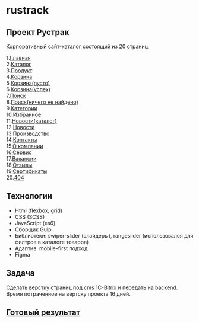 # rustrack

## Проект Рустрак
Корпоративный сайт-каталог состоящий из 20 страниц.

1.<a traget="_blank" href="https://r4skolov.github.io/rustruck/index.html">Главная</a><br>
2.<a traget="_blank" href="https://r4skolov.github.io/rustruck/catalog.html">Каталог</a><br>
3.<a traget="_blank" href="https://r4skolov.github.io/rustruck/product.html">Продукт</a><br>
4.<a traget="_blank" href="https://r4skolov.github.io/rustruck/basket.html">Корзина</a><br>
5.<a traget="_blank" href="https://r4skolov.github.io/rustruck/basket-empty.html">Корзина(пусто)</a><br>
6.<a traget="_blank" href="https://r4skolov.github.io/rustruck/basket-successfully.html">Корзина(успех)</a><br>
7.<a traget="_blank" href="https://r4skolov.github.io/rustruck/search.html">Поиск</a><br>
8.<a traget="_blank" href="https://r4skolov.github.io/rustruck/search-notfound.html">Поиск(ничего не найдено)</a><br>
9.<a traget="_blank" href="https://r4skolov.github.io/rustruck/category.html">Категории</a><br>
10.<a traget="_blank" href="https://r4skolov.github.io/rustruck/favorites.html">Избранное</a><br>
11.<a traget="_blank" href="https://r4skolov.github.io/rustruck/news-catalog.html">Новости(каталог)</a><br>
12.<a traget="_blank" href="https://r4skolov.github.io/rustruck/news.html">Новости</a><br>
13.<a traget="_blank" href="https://r4skolov.github.io/rustruck/production.html">Производство</a><br>
14.<a traget="_blank" href="https://r4skolov.github.io/rustruck/contacts.html">Контакты</a><br>
15.<a traget="_blank" href="https://r4skolov.github.io/rustruck/about-company.html">О компании</a><br>
16.<a traget="_blank" href="https://r4skolov.github.io/rustruck/service.html">Сервис</a><br>
17.<a traget="_blank" href="https://r4skolov.github.io/rustruck/vacancies.html">Вакансии</a><br>
18.<a traget="_blank" href="https://r4skolov.github.io/rustruck/reviews.html">Отзывы</a><br>
19.<a traget="_blank" href="https://r4skolov.github.io/rustruck/certificated.html">Сертификаты</a><br>
20.<a traget="_blank" href="https://r4skolov.github.io/rustruck/404.html">404</a><br>

## Технологии
<ul> 
  <li>
    Html (flexbox, grid)
  </li>
  <li>
    CSS (SCSS)
  </li>
  <li>
    JavaScript (es6)
  </li>
   <li>
    Сборщик Gulp
  </li>
  <li>
    Библиотеки: swiper-slider (слайдеры), rangeslider (использовался для филтров в каталоге товаров)
  </li>
   <li>
    Адаптив: mobile-first подход
  </li>
    <li>
    Figma
  </li>
</ul>

## Задача
Сделать верстку страниц под cms 1C-Bitrix и передать на backend.
Время потраченное на вертску проекта 16 дней.

## <a href="https://rtrf.ru/">Готовый результат</a>


